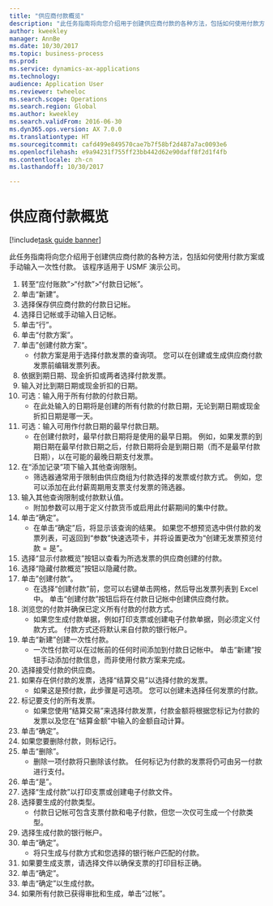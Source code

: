 ```yaml
--- 
title: "供应商付款概览"
description: "此任务指南将向您介绍用于创建供应商付款的各种方法，包括如何使用付款方案或手动输入一次性付款。"
author: kweekley
manager: AnnBe
ms.date: 10/30/2017
ms.topic: business-process
ms.prod: 
ms.service: dynamics-ax-applications
ms.technology: 
audience: Application User
ms.reviewer: twheeloc
ms.search.scope: Operations
ms.search.region: Global
ms.author: kweekley
ms.search.validFrom: 2016-06-30
ms.dyn365.ops.version: AX 7.0.0
ms.translationtype: HT
ms.sourcegitcommit: cafd499e849570cae7b7f58bf2d487a7ac0093e6
ms.openlocfilehash: e9a94231f755ff23bb442d62e90daff8f2d1f4fb
ms.contentlocale: zh-cn
ms.lasthandoff: 10/30/2017

---
```

# <a name="vendor-payment-overview"></a>供应商付款概览

[!include[task guide banner](../../includes/task-guide-banner.md)]

此任务指南将向您介绍用于创建供应商付款的各种方法，包括如何使用付款方案或手动输入一次性付款。 该程序适用于 USMF 演示公司。

1. 转至“应付账款”>“付款”>“付款日记帐”。
2. 单击“新建”。
3. 选择保存供应商付款的付款日记帐。 
4. 选择日记帐或手动输入日记帐。
5. 单击“行”。
6. 单击“付款方案”。
7. 单击”创建付款方案“。
    * 付款方案是用于选择付款发票的查询项。 您可以在创建或生成供应商付款发票前编辑发票列表。  
8. 依据到期日期、现金折扣或两者选择付款发票。 
9. 输入对比到期日期或现金折扣的日期。 
10. 可选：输入用于所有付款的付款日期。
    * 在此处输入的日期将是创建的所有付款的付款日期，无论到期日期或现金折扣日期是哪一天。  
11. 可选：输入可用作付款日期的最早付款日期。
    * 在创建付款时，最早付款日期将是使用的最早日期。 例如，如果发票的到期日期在最早付款日期之后，付款日期将会是到期日期（而不是最早付款日期），以在可能的最晚日期支付发票。  
12. 在“添加记录”项下输入其他查询限制。
    * 筛选器通常用于限制由供应商组为付款选择的发票或付款方式。 例如，您可以添加在此付薪周期用支票支付发票的筛选器。  
13. 输入其他查询限制或付款默认值。 
    * 附加参数可以用于定义付款货币或启用此付薪期间的集中付款。  
14. 单击“确定”。
    * 在单击“确定”后，将显示该查询的结果。 如果您不想预览选中供付款的发票列表，可返回到“参数”快速选项卡，并将设置更改为“创建无发票预览付款 = 是”。  
15. 选择“显示付款概览”按钮以查看为所选发票的供应商创建的付款。
16. 选择“隐藏付款概览”按钮以隐藏付款。 
17. 单击”创建付款“。
    * 在选择“创建付款”前，您可以右键单击网格，然后导出发票列表到 Excel 中。 单击“创建付款”按钮后将在付款日记帐中创建供应商付款。  
18. 浏览您的付款并确保已定义所有付款的付款方式。 
    * 如果您生成付款单据，例如打印支票或创建电子付款单据，则必须定义付款方式。 付款方式还将默认来自付款的银行帐户。  
19. 单击“新建”创建一次性付款。
    * 一次性付款可以在过帐前的任何时间添加到付款日记帐中。 单击“新建”按钮手动添加付款信息，而非使用付款方案来完成。  
20. 选择接受付款的供应商。
21. 如果存在供付款的发票，选择“结算交易”以选择付款的发票。
    * 如果这是预付款，此步骤是可选项。 您可以创建未选择任何发票的付款。  
22. 标记要支付的所有发票。
    * 如果您使用“结算交易”来选择付款发票，付款金额将根据您标记为付款的发票以及您在“结算金额”中输入的金额自动计算。  
23. 单击“确定”。
24. 如果您要删除付款，则标记行。
25. 单击“删除”。
    * 删除一项付款将只删除该付款。 任何标记为付款的发票将仍可由另一付款进行支付。  
26. 单击“是”。
27. 选择“生成付款”以打印支票或创建电子付款文件。
28. 选择要生成的付款类型。
    * 付款日记帐可包含支票付款和电子付款，但您一次仅可生成一个付款类型。  
29. 选择生成付款的银行帐户。
30. 单击“确定”。
    * 将只生成与付款方式和您选择的银行帐户匹配的付款。  
31. 如果要生成支票，请选择文件以确保支票的打印目标正确。
32. 单击“确定”。
33. 单击“确定”以生成付款。
34. 如果所有付款已获得审批和生成，单击“过帐”。 


